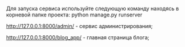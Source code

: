 
Для запуска сервиса используйте следующую команду находясь в корневой папке проекта: python manage.py runserver

http://127.0.0.1:8000/admin/     - сервис администрирования;

http://127.0.0.1:8000/blog_app/  - главная страница блога;

